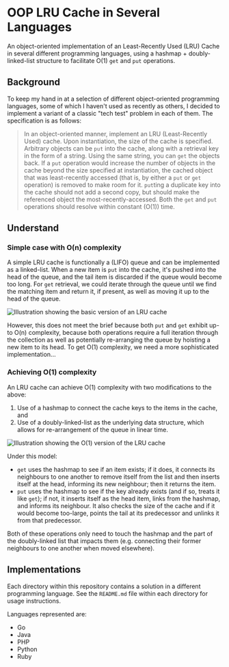 # OOP LRU Cache in Several Languages

An object-oriented implementation of an Least-Recently Used (LRU) Cache in several different
programming languages, using a hashmap + doubly-linked-list structure to facilitate O(1) `get` and
`put` operations.

## Background

To keep my hand in at a selection of different object-oriented programming languages, some of which
I haven't used as recently as others, I decided to implement a variant of a classic "tech test"
problem in each of them. The specification is as follows:

> In an object-oriented manner, implement an LRU (Least-Recently Used) cache. Upon instantiation,
> the size of the cache is specified. Arbitrary objects can be `put` into the cache, along with a
> retrieval key in the form of a string. Using the same string, you can `get` the objects back.
> If a `put` operation would increase the number of objects in the cache beyond the size specified
> at instantiation, the cached object that was least-recently accessed (that is, by either a `put`
> or `get` operation) is removed to make room for it. `put`ting a duplicate key into the cache
> should not add a second copy, but should make the referenced object the most-recently-accessed.
> Both the `get` and `put` operations should resolve within constant (O(1)) time.

## Understand

### Simple case with O(n) complexity

A simple LRU cache is functionally a (LIFO) queue and can be implemented as a linked-list. When a
new item is `put` into the cache, it's pushed into the head of the queue, and the tail item is
discarded if the queue would become too long. For `get` retrieval, we could iterate through the
queue until we find the matching item and return it, if present, as well as moving it up to the
head of the queue.

![Illustration showing the basic version of an LRU cache](https://github.com/user-attachments/assets/a7b51723-dc9d-4252-8cc4-9da83a2e9f3d)

However, this does not meet the brief because both `put` and `get` exhibit up-to O(n) complexity,
because both operations require a full iteration through the collection as well as potentially
re-arranging the queue by hoisting a new item to its head. To get O(1) complexity, we need a more
sophisticated implementation...

### Achieving O(1) complexity

An LRU cache can achieve O(1) complexity with two modifications to the above:

1. Use of a hashmap to connect the cache keys to the items in the cache, and
2. Use of a doubly-linked-list as the underlying data structure, which allows for re-arrangement
   of the queue in linear time.

![Illustration showing the O(1) version of the LRU cache](https://github.com/user-attachments/assets/a08d50b0-f887-4de5-b45d-f877f683148e)

Under this model:

- `get` uses the hashmap to see if an item exists; if it does, it connects its neighbours to one
  another to remove itself from the list and then inserts itself at the head, informing its new
  neighbour; then it returns the item.
- `put` uses the hashmap to see if the key already exists (and if so, treats it like `get`); if
  not, it inserts itself as the head item, links from the hashmap, and informs its neighbour. It
  also checks the size of the cache and if it would become too-large, points the tail at its
  predecessor and unlinks it from that predecessor.

Both of these operations only need to touch the hashmap and the part of the doubly-linked list
that impacts them (e.g. connecting their former neighbours to one another when moved elsewhere).

## Implementations

Each directory within this repository contains a solution in a different programming language. See
the `README.md` file within each directory for usage instructions.

Languages represented are:

- Go
- Java
- PHP
- Python
- Ruby
